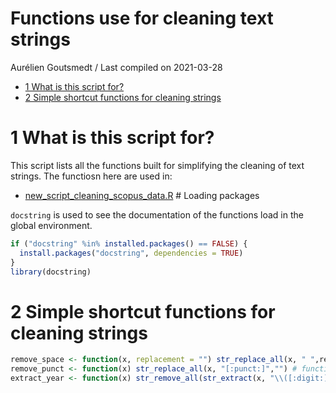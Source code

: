 Functions use for cleaning text strings
================
Aurélien Goutsmedt
/ Last compiled on 2021-03-28

  - [1 What is this script for?](#what-is-this-script-for)
  - [2 Simple shortcut functions for cleaning
    strings](#simple-shortcut-functions-for-cleaning-strings)

# 1 What is this script for?

This script lists all the functions built for simplifying the cleaning
of text strings. The functiosn here are used in:

  - [new\_script\_cleaning\_scopus\_data.R](/EER_Paper/scopus_data/new_script_cleaning_scopus_data.R)
    \# Loading packages

`docstring` is used to see the documentation of the functions load in
the global environment.

``` r
if ("docstring" %in% installed.packages() == FALSE) {
  install.packages("docstring", dependencies = TRUE)
}
library(docstring)
```

# 2 Simple shortcut functions for cleaning strings

``` r
remove_space <- function(x, replacement = "") str_replace_all(x, " ",replacement) # function to remove white space
remove_punct <- function(x) str_replace_all(x, "[:punct:]","") # function to remove punctuation
extract_year <- function(x) str_remove_all(str_extract(x, "\\([:digit:]{4}\\)"), "[\\(\\)]") # extracting the year of a reference when the year is between brackets, then removing the brackets.
```
